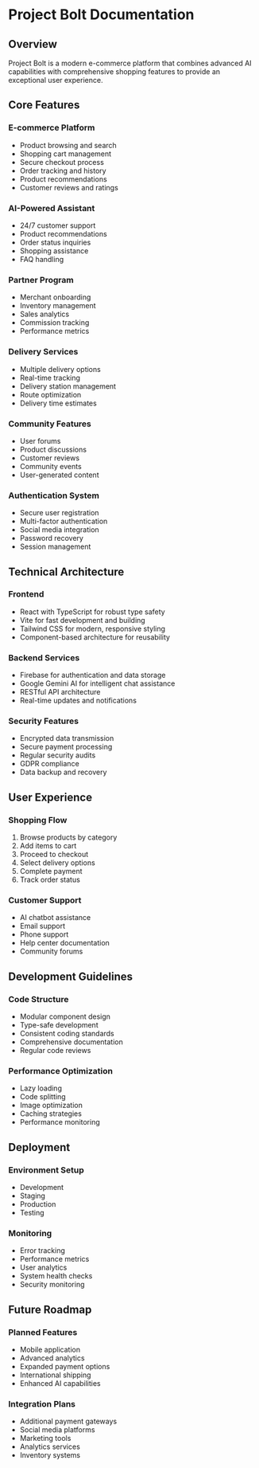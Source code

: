 # Project Bolt Documentation

## Overview
Project Bolt is a modern e-commerce platform that combines advanced AI capabilities with comprehensive shopping features to provide an exceptional user experience.

## Core Features

### E-commerce Platform
- Product browsing and search
- Shopping cart management
- Secure checkout process
- Order tracking and history
- Product recommendations
- Customer reviews and ratings

### AI-Powered Assistant
- 24/7 customer support
- Product recommendations
- Order status inquiries
- Shopping assistance
- FAQ handling

### Partner Program
- Merchant onboarding
- Inventory management
- Sales analytics
- Commission tracking
- Performance metrics

### Delivery Services
- Multiple delivery options
- Real-time tracking
- Delivery station management
- Route optimization
- Delivery time estimates

### Community Features
- User forums
- Product discussions
- Customer reviews
- Community events
- User-generated content

### Authentication System
- Secure user registration
- Multi-factor authentication
- Social media integration
- Password recovery
- Session management

## Technical Architecture

### Frontend
- React with TypeScript for robust type safety
- Vite for fast development and building
- Tailwind CSS for modern, responsive styling
- Component-based architecture for reusability

### Backend Services
- Firebase for authentication and data storage
- Google Gemini AI for intelligent chat assistance
- RESTful API architecture
- Real-time updates and notifications

### Security Features
- Encrypted data transmission
- Secure payment processing
- Regular security audits
- GDPR compliance
- Data backup and recovery

## User Experience

### Shopping Flow
1. Browse products by category
2. Add items to cart
3. Proceed to checkout
4. Select delivery options
5. Complete payment
6. Track order status

### Customer Support
- AI chatbot assistance
- Email support
- Phone support
- Help center documentation
- Community forums

## Development Guidelines

### Code Structure
- Modular component design
- Type-safe development
- Consistent coding standards
- Comprehensive documentation
- Regular code reviews

### Performance Optimization
- Lazy loading
- Code splitting
- Image optimization
- Caching strategies
- Performance monitoring

## Deployment

### Environment Setup
- Development
- Staging
- Production
- Testing

### Monitoring
- Error tracking
- Performance metrics
- User analytics
- System health checks
- Security monitoring

## Future Roadmap

### Planned Features
- Mobile application
- Advanced analytics
- Expanded payment options
- International shipping
- Enhanced AI capabilities

### Integration Plans
- Additional payment gateways
- Social media platforms
- Marketing tools
- Analytics services
- Inventory systems